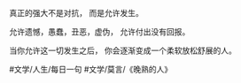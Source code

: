 真正的强大不是对抗，
而是允许发生。

允许遗憾，愚蠢，丑恶，虚伪，
允许付出没有回报。

当你允许这一切发生之后，
你会逐渐变成一个柔软放松舒展的人。

#文学/人生/每日一句 #文学/莫言/《晚熟的人》 